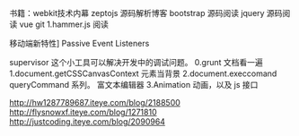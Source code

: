  

书籍：webkit技术内幕
zeptojs 源码解析博客
bootstrap 源码阅读
jquery 源码阅读
vue
git
1.hammer.js 阅读



 

移动端新特性] Passive Event Listeners

supervisor 这个小工具可以解决开发中的调试问题。 
0.grunt 文档看一遍
1.document.getCSSCanvasContext  元素当背景
2.document.execcomand  queryCommand 系列。 富文本编辑器
3.Animation  动画，以及 js 接口


http://hw1287789687.iteye.com/blog/2188500
http://flysnowxf.iteye.com/blog/1271810
http://justcoding.iteye.com/blog/2090964

